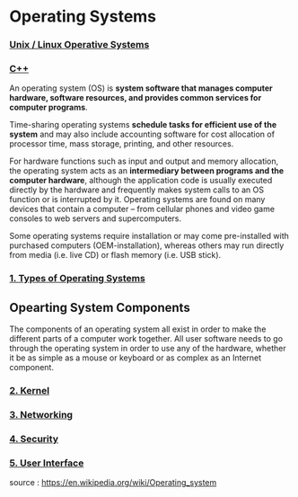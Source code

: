 # Operating Systems


### [Unix / Linux Operative Systems](https://github.com/CatalaniCD/computer_science/blob/main/6.%20operating_systems/linux_unix.md)

### [C++](https://github.com/CatalaniCD/computer_science/tree/main/6.%20operating_systems/cpp)

An operating system (OS) is **system software that manages computer hardware, software resources, and provides common services for computer programs**.

Time-sharing operating systems **schedule tasks for efficient use of the system** and may also include accounting software for cost allocation of processor time, mass storage, printing, and other resources.

For hardware functions such as input and output and memory allocation, the operating system acts as an **intermediary between programs and the computer hardware**, although the application code is usually executed directly by the hardware and frequently makes system calls to an OS function or is interrupted by it. Operating systems are found on many devices that contain a computer – from cellular phones and video game consoles to web servers and supercomputers.

Some operating systems require installation or may come pre-installed with purchased computers (OEM-installation), whereas others may run directly from media (i.e. live CD) or flash memory (i.e. USB stick). 

### [1. Types of Operating Systems](https://github.com/CatalaniCD/computer_science/blob/main/6.%20operating_systems/types.md)

## Opearting System Components

The components of an operating system all exist in order to make the different parts of a computer work together. All user software needs to go through the operating system in order to use any of the hardware, whether it be as simple as a mouse or keyboard or as complex as an Internet component.

### [2. Kernel](https://github.com/CatalaniCD/computer_science/blob/main/6.%20operating_systems/kernel.md)

### [3. Networking](https://github.com/CatalaniCD/computer_science/blob/main/6.%20operating_systems/networking.md)

### [4. Security](https://github.com/CatalaniCD/computer_science/blob/main/6.%20operating_systems/security.md)

### [5. User Interface](https://github.com/CatalaniCD/computer_science/blob/main/6.%20operating_systems/user_interface.md)
      
source : https://en.wikipedia.org/wiki/Operating_system
